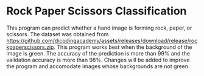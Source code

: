 # Rock Paper Scissors Classification

This program can predict whether a hand image is forming rock, paper, or scissors. The dataset was obtained from https://github.com/dicodingacademy/assets/releases/download/release/rockpaperscissors.zip. This program works best when the background of the image is green. The accuracy of the prediction is more than 99% and the validation accuracy is more than 98%. Changes will be added to improve the program and accomodate images whose backgrounds are not green.
